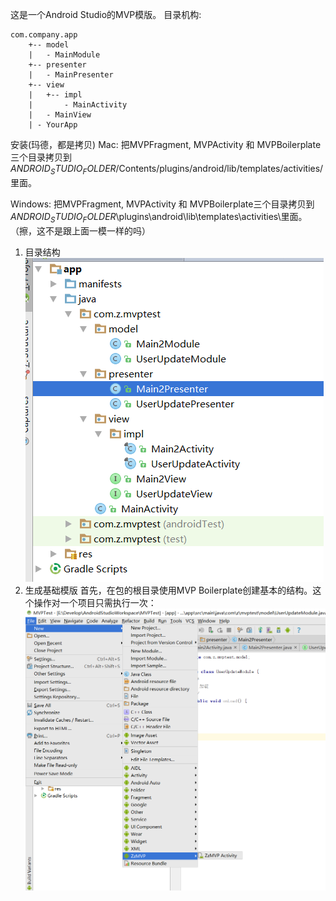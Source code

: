 这是一个Android Studio的MVP模版。
目录机构:

```
com.company.app
    +-- model
    |   - MainModule
    +-- presenter
    |   - MainPresenter
    +-- view
    |   +-- impl
    |       - MainActivity
    |   - MainView
    | - YourApp
```
安装(玛德，都是拷贝)
Mac:
把MVPFragment, MVPActivity 和 MVPBoilerplate三个目录拷贝到$ANDROID_STUDIO_FOLDER$/Contents/plugins/android/lib/templates/activities/里面。

Windows:
把MVPFragment, MVPActivity 和 MVPBoilerplate三个目录拷贝到$ANDROID_STUDIO_FOLDER$\plugins\android\lib\templates\activities\里面。（擦，这不是跟上面一模一样的吗）

1. 目录结构
![./images/p.png](./images/p.png)
2. 生成基础模版
首先，在包的根目录使用MVP Boilerplate创建基本的结构。这个操作对一个项目只需执行一次：
![./images/base.png](./images/base.png)
